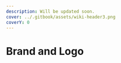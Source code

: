 ```yaml
---
description: Will be updated soon.
cover: ../.gitbook/assets/wiki-header3.png
coverY: 0
---
```


# Brand and Logo


